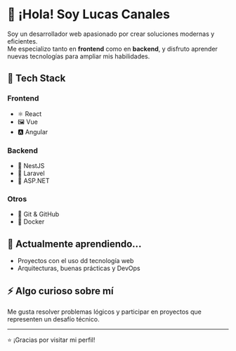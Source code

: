 # 👋 ¡Hola! Soy Lucas Canales

Soy un desarrollador web apasionado por crear soluciones modernas y eficientes.  
Me especializo tanto en **frontend** como en **backend**, y disfruto aprender nuevas tecnologías para ampliar mis habilidades.

## 🚀 Tech Stack

### Frontend
- ⚛️ React
- 🖼️ Vue
- 🅰️ Angular

### Backend
- 🚀 NestJS
- 🐘 Laravel
- 🔷 ASP.NET

### Otros
- 🐙 Git & GitHub
- 🐳 Docker

## 🌱 Actualmente aprendiendo...
- Proyectos con el uso dd tecnología web
- Arquitecturas, buenas prácticas y DevOps
<!--
## 💬 Puedes preguntarme sobre
- Cómo estructurar proyectos frontend/backend
- Integración de APIs
-->
<!--
## 📫 Cómo contactarme
- [LinkedIn](https://www.linkedin.com/in/tu-usuario)
-->
## ⚡ Algo curioso sobre mí
Me gusta resolver problemas lógicos y participar en proyectos que representen un desafío técnico.

---

⭐ ¡Gracias por visitar mi perfil!
